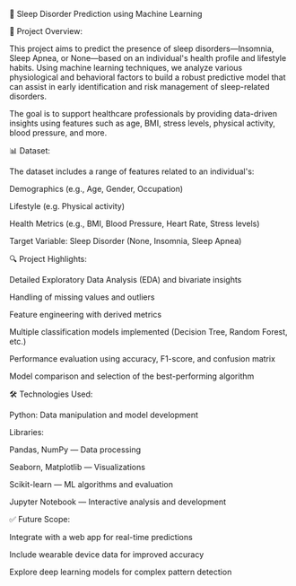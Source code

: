🛌 Sleep Disorder Prediction using Machine Learning

🧠 Project Overview:

This project aims to predict the presence of sleep disorders—Insomnia, Sleep Apnea, or None—based on an individual's health profile and lifestyle habits. Using machine learning techniques, we analyze various physiological and behavioral factors to build a robust predictive model that can assist in early identification and risk management of sleep-related disorders.

The goal is to support healthcare professionals by providing data-driven insights using features such as age, BMI, stress levels, physical activity, blood pressure, and more.

📊 Dataset:

The dataset includes a range of features related to an individual's:

Demographics (e.g., Age, Gender, Occupation)

Lifestyle (e.g. Physical activity)

Health Metrics (e.g., BMI, Blood Pressure, Heart Rate, Stress levels)

Target Variable: Sleep Disorder (None, Insomnia, Sleep Apnea)

🔍 Project Highlights:

Detailed Exploratory Data Analysis (EDA) and bivariate insights

Handling of missing values and outliers

Feature engineering with derived metrics

Multiple classification models implemented (Decision Tree, Random Forest, etc.)

Performance evaluation using accuracy, F1-score, and confusion matrix

Model comparison and selection of the best-performing algorithm

🛠 Technologies Used:

Python: Data manipulation and model development

Libraries:

Pandas, NumPy — Data processing

Seaborn, Matplotlib — Visualizations

Scikit-learn — ML algorithms and evaluation

Jupyter Notebook — Interactive analysis and development

✅ Future Scope:

Integrate with a web app for real-time predictions

Include wearable device data for improved accuracy

Explore deep learning models for complex pattern detection

